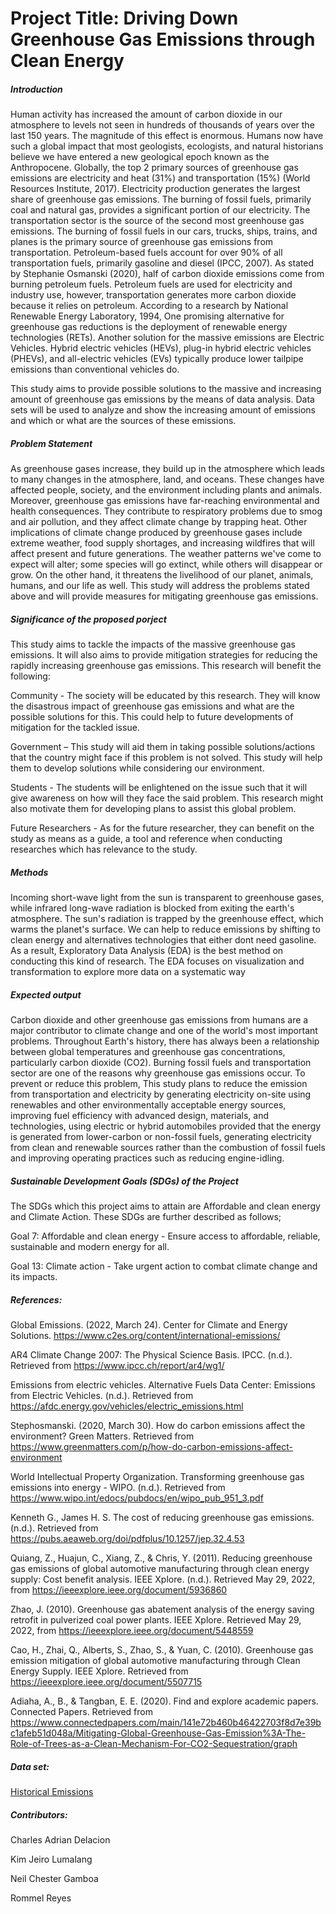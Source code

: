 # Project Title: Driving Down Greenhouse Gas Emissions through Clean Energy

##### Introduction
Human activity has increased the amount of carbon dioxide in our atmosphere to levels not seen in hundreds of thousands of years over the last 150 years. The magnitude of this effect is enormous. Humans now have such a global impact that most geologists, ecologists, and natural historians believe we have entered a new geological epoch known as the Anthropocene. Globally, the top 2 primary sources of greenhouse gas emissions are electricity and heat (31%) and transportation (15%) (World Resources Institute, 2017). Electricity production generates the largest share of greenhouse gas emissions. The burning of fossil fuels, primarily coal and natural gas, provides a significant portion of our electricity. The transportation sector is the source of the second most greenhouse gas emissions. The burning of fossil fuels in our cars, trucks, ships, trains, and planes is the primary source of greenhouse gas emissions from transportation. Petroleum-based fuels account for over 90% of all transportation fuels, primarily gasoline and diesel (IPCC, 2007). As stated by Stephanie Osmanski (2020), half of carbon dioxide emissions come from burning petroleum fuels. Petroleum fuels are used for electricity and industry use, however, transportation generates more carbon dioxide because it relies on petroleum. According to a research by National Renewable Energy Laboratory, 1994, One promising alternative for greenhouse gas reductions is the deployment of renewable energy technologies (RETs). Another solution for the massive emissions are Electric Vehicles. Hybrid electric vehicles (HEVs), plug-in hybrid electric vehicles (PHEVs), and all-electric vehicles (EVs) typically produce lower tailpipe emissions than conventional vehicles do.

This study aims to provide possible solutions to the massive and increasing amount of greenhouse gas emissions by the means of data analysis. Data sets will be used to analyze and show the increasing amount of emissions and which or what are the sources of these emissions. 

##### Problem Statement
As greenhouse gases increase, they build up in the atmosphere which leads to many changes in the atmosphere, land, and oceans. These changes have affected people, society, and the environment including plants and animals. Moreover, greenhouse gas emissions have far-reaching environmental and health consequences. They contribute to respiratory problems due to smog and air pollution, and they affect climate change by trapping heat. Other implications of climate change produced by greenhouse gases include extreme weather, food supply shortages, and increasing wildfires that will affect present and future generations. The weather patterns we've come to expect will alter; some species will go extinct, while others will disappear or grow. On the other hand, it threatens the livelihood of our planet, animals, humans, and our life as well. This study will address the problems stated above and will provide measures for mitigating greenhouse gas emissions.


##### Significance of the proposed porject
This study aims to tackle the impacts of the massive greenhouse gas emissions. It will also aims to provide mitigation strategies for reducing the rapidly increasing greenhouse gas emissions. This research will benefit the following:

Community - The society will be educated by this research. They will know the disastrous impact of greenhouse gas emissions and what are the possible solutions for this. This could help to future developments of mitigation for the tackled issue.

Government – This study will aid them in taking possible solutions/actions that the country might face if this problem is not solved. This study will help them to develop solutions while considering our environment. 

Students - The students will be enlightened on the issue such that it will give awareness on how will they face the said problem. This research might also motivate them for developing plans to assist this global problem. 

Future Researchers - As for the future researcher, they can benefit on the study as means as a guide, a tool and reference when conducting researches which has relevance to the study.

##### Methods
Incoming short-wave light from the sun is transparent to greenhouse gases, while infrared long-wave radiation is blocked from exiting the earth's atmosphere. The sun's radiation is trapped by the greenhouse effect, which warms the planet's surface. We can help to reduce emissions by shifting to clean energy and alternatives technologies that either dont need gasoline. As a result, Exploratory Data Analysis (EDA) is the best method on conducting this kind of research. The EDA focuses on visualization and transformation to explore more data on a systematic way

##### Expected output
Carbon dioxide and other greenhouse gas emissions from humans are a major contributor to climate change and one of the world's most important problems. Throughout Earth's history, there has always been a relationship between global temperatures and greenhouse gas concentrations, particularly carbon dioxide (CO2). Burning fossil fuels and transportation sector are one of the reasons why greenhouse gas emissions occur. To prevent or reduce this problem, This study plans to reduce the emission from transportation and electricity by generating electricity on-site using renewables and other environmentally acceptable energy sources, improving fuel efficiency with advanced design, materials, and technologies, using electric or hybrid automobiles provided that the energy is generated from lower-carbon or non-fossil fuels, generating electricity from clean and renewable sources rather than the combustion of fossil fuels and improving operating practices such as reducing engine-idling.

##### Sustainable Development Goals (SDGs) of the Project
The SDGs which this project aims to attain are Affordable and clean energy and Climate Action. These SDGs are further described as follows;

Goal 7: Affordable and clean energy - Ensure access to affordable, reliable, sustainable and modern energy for all.

Goal 13: Climate action - Take urgent action to combat climate change and its impacts.


##### References:
Global Emissions. (2022, March 24). Center for Climate and Energy Solutions. https://www.c2es.org/content/international-emissions/

AR4 Climate Change 2007: The Physical Science Basis. IPCC. (n.d.). Retrieved from https://www.ipcc.ch/report/ar4/wg1/ 

Emissions from electric vehicles. Alternative Fuels Data Center: Emissions from Electric Vehicles. (n.d.). Retrieved from https://afdc.energy.gov/vehicles/electric_emissions.html 

Stephosmanski. (2020, March 30). How do carbon emissions affect the environment? Green Matters. Retrieved from https://www.greenmatters.com/p/how-do-carbon-emissions-affect-environment 

World Intellectual Property Organization. Transforming greenhouse gas emissions into energy - WIPO. (n.d.). Retrieved from https://www.wipo.int/edocs/pubdocs/en/wipo_pub_951_3.pdf 

Kenneth G., James H. S. The cost of reducing greenhouse gas emissions. (n.d.). Retrieved from https://pubs.aeaweb.org/doi/pdfplus/10.1257/jep.32.4.53 

Quiang, Z., Huajun, C., Xiang, Z., & Chris, Y. (2011). Reducing greenhouse gas emissions of global automotive manufacturing through clean energy supply: Cost benefit analysis. IEEE Xplore. (n.d.). Retrieved May 29, 2022, from https://ieeexplore.ieee.org/document/5936860 

 Zhao, J. (2010). Greenhouse gas abatement analysis of the energy saving retrofit in pulverized coal power plants. IEEE Xplore. Retrieved May 29, 2022, from https://ieeexplore.ieee.org/document/5448559 
 
 Cao, H., Zhai, Q., Alberts, S., Zhao, S., &amp; Yuan, C. (2010). Greenhouse gas emission mitigation of global automotive manufacturing through Clean Energy Supply. IEEE Xplore. Retrieved from https://ieeexplore.ieee.org/document/5507715 
 
 Adiaha, A., B., &amp; Tangban, E. E. (2020). Find and explore academic papers. Connected Papers. Retrieved from https://www.connectedpapers.com/main/141e72b460b46422703f8d7e39bc1afeb51d048a/Mitigating-Global-Greenhouse-Gas-Emission%3A-The-Role-of-Trees-as-a-Clean-Mechanism-For-CO2-Sequestration/graph 

##### Data set:
[Historical Emissions](https://www.climatewatchdata.org/data-explorer/historical-emissions?historical-emissions-data-sources=cait&historical-emissions-gases=all-ghg&historical-emissions-regions=All%20Selected&historical-emissions-sectors=total-including-lucf%2Ctotal-including-lucf&page=1)


##### Contributors:
Charles Adrian Delacion

Kim Jeiro Lumalang

Neil Chester Gamboa

Rommel Reyes
